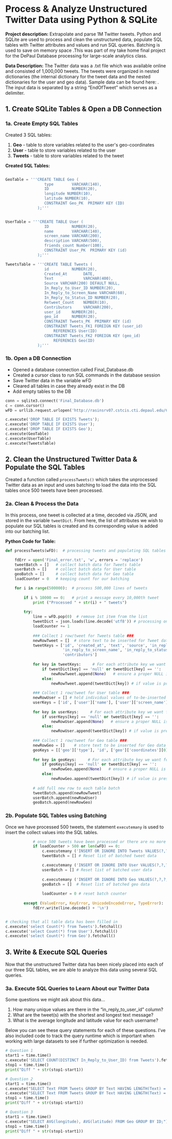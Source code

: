 # Process & Analyze Unstructured Twitter Data using Python & SQLite 
**Project description:**  Extrapolate and parse 1M Twitter tweets. Python and SQLite are used to process and clean the unstructured data, populate SQL tables with Twitter attributes and values and run SQL queries. Batching is used to save on memory space .This was part of my take home final project for the DePaul Database processing for large-scale analytics class. 

**Data Description:** The Twitter data was a .txt file which was available online and consisted of 1,000,000 tweets. The tweets were organized in nested dictionaries (the internal dictionary for the tweet data and the nested dictionaries for the user and geo data). Sample data can be found here: . The input data is separated by a string “EndOfTweet” which serves as a delimiter. 


## 1. Create SQLite Tables & Open a DB Connection
### 1a. Create Empty SQL Tables  

Created 3 SQL tables: 
1. **Geo** - table to store variables related to the user's geo-coordinates   
2. **User** - table to store variables related to the user
3. **Tweets** - table to store variables related to the tweet 

**Created SQL Tables:**
```python

GeoTable = '''CREATE TABLE Geo (
                 type        VARCHAR(140),
                 ID          NUMBER(20),
                 longitude NUMBER(10),
                 latitude NUMBER(10),
                 CONSTRAINT Geo_PK  PRIMARY KEY (ID)
              );'''


UserTable = '''CREATE TABLE User (
                 ID          NUMBER(20),
                 name        VARCHAR(140),
                 screen_name VARCHAR(200),
                 description VARCHAR(500),
                 friends_count Number(100),
                 CONSTRAINT User_PK  PRIMARY KEY (id)
              );'''

TweetsTable = '''CREATE TABLE Tweets (
                 id          NUMBER(20),               
                 Created_At       DATE,
                 Text             VARCHAR(400),
                 Source VARCHAR(200) DEFAULT NULL,
                 In_Reply_to_User_ID NUMBER(20),
                 In_Reply_to_Screen_Name VARCHAR(60),
                 In_Reply_to_Status_ID NUMBER(20),
                 Retweet_Count    NUMBER(10),
                 Contributors     VARCHAR(200),
                 user_id     NUMBER(20),
                 geo_id      NUMBER(20),
                 CONSTRAINT Tweets_PK  PRIMARY KEY (id)
                 CONSTRAINT Tweets_FK1 FOREIGN KEY (user_id)
                     REFERENCES User(ID)
                 CONSTRAINT Tweets_FK2 FOREIGN KEY (geo_id)
                     REFERENCES Geo(ID)
              );'''
```

### 1b. Open a DB Connection
* Opened a database connection called Final_Database.db
* Created a cursor class to run SQL commands in the database session
* Save Twitter data in the variable wFD 
* Cleared all tables in case they already exist in the DB
* Add empty tables to the DB 


```python
conn = sqlite3.connect('Final_Database.db')
c = conn.cursor()
wFD = urllib.request.urlopen('http://rasinsrv07.cstcis.cti.depaul.edu/CSC455/OneDayOfTweets.txt')

c.execute('DROP TABLE IF EXISTS Tweets'); 
c.execute('DROP TABLE IF EXISTS User');
c.execute('DROP TABLE IF EXISTS Geo');
c.execute(GeoTable)
c.execute(UserTable)
c.execute(TweetsTable)
```

## 2. Clean the Unstructured Twitter Data & Populate the SQL Tables 
Created a function called `processTweets()` which takes the unprocessed Twitter data as an input and uses batching to load the data into the SQL tables once 500 tweets have been processed. 

### 2a. Clean & Process the Data 
In this process, one tweet is collected at a time, decoded via JSON, and stored in the variable `tweetDict`. From here, the list of attributes we wish to populate our SQL tables is created and its corresponding value is added into our batching list. 

**Python Code for Table:**
```python
def processTweets(wFD):  # processing tweets and populating SQL tables 

    fdErr = open('Final_error.txt', 'w', errors = 'replace')
    tweetBatch = []   # collect batch data for Tweets table 
    userBatch = []    # collect batch data for User table 
    geoBatch = []     # collect batch data for Geo table
    loadCounter = 0   # keeping count for our batching 

    for i in range(500000):  # process 500,000 lines of tweets
        
        if i % 10000 == 0:   # print a message every 10,000th tweet 
            print ("Processed " + str(i) + " tweets")
        
        try:     
            line = wFD.pop(0)  # remove 1st item from the list 
            tweetDict = json.loads(line.decode('utf8')) # processing one tweet at a time 
            loadCounter += 1        
            
            ### Collect 1 row/tweet for Tweets table ###
            newRowTweet = []  # store text to be inserted for Tweet data
            tweetKeys = ['id', 'created_at', 'text', 'source', 'in_reply_to_user_id',
                         'in_reply_to_screen_name', 'in_reply_to_status_id', 'retweet_count', 
                         'contributors']
            
            for key in tweetKeys:     # For each attribute key we want for the Tweets table  
                if tweetDict[key] == 'null' or tweetDict[key] == '':
                    newRowTweet.append(None)   # ensure a proper NULL is added for blank values 
                else:
                    newRowTweet.append(tweetDict[key]) # if value is present add it to the newRowTweet list 
            
            ### Collect 1 row/tweet for User table ###
            newRowUser = [] # hold individual values of to-be-inserted row for user table
            userKeys = ['id', ['user']['name'], ['user']['screen_name'], ['user']['description'], ['user']['friends_count']]
            
            for key in userKeys:     # For each attribute key we want for the User table  
                if userKeys[key] == 'null' or tweetDict[key] == '':
                    newRowUser.append(None)   # ensure a proper NULL is added for blank values 
                else:
                    newRowUser.append(tweetDict[key]) # if value is present add it to the newRowUser list 
    
            ### Collect 1 row/tweet for Geo table ### 
            newRowGeo = []    # store text to be inserted for Geo data
            geoKeys = [['geo']['type'], 'id', ['geo']['coordinates'][0], ['geo']['coordinates'][1]]
            
            for key in geoKeys:     # For each attribute key we want for the Geo table  
                if geoKeys[key] == 'null' or tweetDict[key] == '':
                    newRowGeo.append(None)   # ensure a proper NULL is added for blank values 
                else:
                    newRowGeo.append(tweetDict[key]) # if value is present add it to the newRowGeo list 
             
            # add full new row to each table batch
            tweetBatch.append(newRowTweet)
            userBatch.append(newRowUser)
            geoBatch.append(newRowGeo)
```

### 2b. Populate SQL Tables using Batching 
Once we have processed 500 tweets, the statement `executemany` is used to insert the collect values into the SQL tables.  


```python
            # once 500 tweets have been processed or there are no more tweets to process, add data to SQL tables
            if loadCounter > 500 or len(wFD) == 0:
                c.executemany ('INSERT OR IGNORE INTO Tweets VALUES(?,?,?,?,?,?,?,?,?,?,?)', tweetBatch)
                tweetBatch = [] # Reset list of batched tweet data

                c.executemany ('INSERT OR IGNORE INTO User VALUES(?,?,?,?,?)', userBatch)
                userBatch = [] # Reset list of batched user data 
                
                c.executemany ('INSERT OR IGNORE INTO Geo VALUES(?,?,?,?)', geoBatch)
                geoBatch = []  # Reset list of batched geo data 
                
                loadCounter = 0 # reset batch counter 
                    
        except (ValueError, KeyError, UnicodeEncodeError, TypeError):  # Handle the error of JSON parsing
            fdErr.write(line.decode() + '\n')     


# checking that all table data has been filled in 
c.execute('select Count(*) from Tweets').fetchall()
c.execute('select Count(*) from User').fetchall()
c.execute('select Count(*) from Geo').fetchall()

```


## 3. Write & Execute SQL Queries 
Now that the unstructured Twitter data has been nicely placed into each of our three SQL tables, we are able to analyze this data using several SQL queries. 

### 3a. Execute SQL Queries to Learn About our Twitter Data

Some questions we might ask about this data… 
1. How many unique values are there in the “in_reply_to_user_id” column? 
2. What are the tweet(s) with the shortest and longest text message? 
3. What is the average longitude and latitude value for each username? 

Below you can see these query statements for each of these questions. I’ve also included code to track the query runtime which is important when working with large datasets to see if further optimization is needed. 

```python
# Question 1 
start1 = time.time()
c.execute('SELECT COUNT(DISTINCT In_Reply_to_User_ID) from Tweets').fetchall()
stop1 = time.time()
print("Diff " + str(stop1-start1))

# Question 2
start1 = time.time()
c.execute("SELECT Text FROM Tweets GROUP BY Text HAVING LENGTH(Text) = (SELECT MAX(LENGTH(Text)) FROM Tweets)").fetchall()
c.execute("SELECT Text FROM Tweets GROUP BY Text HAVING LENGTH(Text) = (SELECT MIN(LENGTH(Text)) FROM Tweets)").fetchall()
stop1 = time.time()
print("Diff " + str(stop1-start1))

# Question 3
start1 = time.time()
c.execute("SELECT AVG(longitude), AVG(latitude) FROM Geo GROUP BY ID;").fetchall()
stop1 = time.time()
print("Diff " + str(stop1-start1))

```

